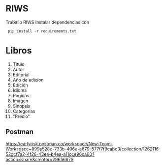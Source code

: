 # RIWS
Traballo RIWS
Instalar dependencias con 

```
 pip install -r requirements.txt
```

# Libros


1. Título
2. Autor
3. Editorial
4. Año de edicion
5. Edición
6. Idioma
7. Paginas
8. Imagen
9. Sinopsis
10. Categorias
11. "Precio"

## Postman
https://earlyrisk.postman.co/workspace/New-Team-Workspace~899a528d-733b-406e-a679-577f7f9cabc3/collection/1262116-52dcf7a2-4f26-43ea-b4ea-a11cce96ca60?action=share&creator=29656879
